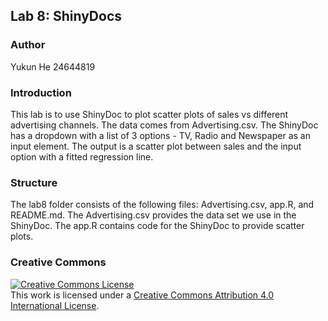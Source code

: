## Lab 8: ShinyDocs

### Author
Yukun He  24644819

### Introduction
This lab is to use ShinyDoc to plot scatter plots of sales vs different advertising channels. The data comes from Advertising.csv. 
The ShinyDoc has a dropdown with a list of 3 options - TV, Radio and Newspaper as an input element. 
The output is a scatter plot between sales and the input option with a fitted regression line.

### Structure
The lab8 folder consists of the following files:
Advertising.csv, app.R, and README.md.
The Advertising.csv provides the data set we use in the ShinyDoc. The app.R contains code for the ShinyDoc to provide scatter plots.

### Creative Commons
<a rel="license" href="http://creativecommons.org/licenses/by/4.0/"><img alt="Creative Commons License" style="border-width:0" src="https://i.creativecommons.org/l/by/4.0/88x31.png" /></a><br />This work is licensed under a <a rel="license" href="http://creativecommons.org/licenses/by/4.0/">Creative Commons Attribution 4.0 International License</a>.
